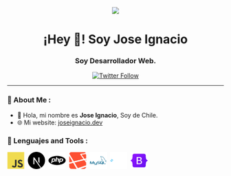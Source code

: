 <div id='header' align='center'> 
    <img src='https://media.giphy.com/media/v1.Y2lkPTc5MGI3NjExMjQ0MmU4MzcyZDg3MjVkYzcxYTgxYjlhNmQ5NTI2YzI0MjFjOTlhOCZjdD1n/l0He4nkyI5cMhXzvW/giphy.gif' width='200'>
    <h1 align='center'>¡Hey 👋! Soy Jose Ignacio</h1>
    <h3 align='center'>Soy Desarrollador Web.</h3>
</div>

<div id='badges' align='center'>
    <a href='https://twitter.com/Jozefzin' target="_blank">
        <img alt="Twitter Follow" src="https://img.shields.io/twitter/follow/Jozefzin?logo=twitter&style=social" />
    </a>
</div>

---
### 🪪 About Me :

- 👋 Hola, mi nombre es **Jose Ignacio**, Soy de Chile.
- 🌐 Mi website: [joseignacio.dev](https://joseignacio.dev/)

<div align='left'>
    <h3>🔨 Lenguajes and Tools :</h3>
    <div>
        <img src='https://github.com/devicons/devicon/blob/master/icons/javascript/javascript-original.svg' title='Javascript' alt='Javascript' width='40' height='40'/>&nbsp;
        <img src='https://github.com/devicons/devicon/blob/master/icons/nextjs/nextjs-original.svg' title='Nextjs' alt='Nextjs' width='40' height='40'/>&nbsp;
        <img src='https://github.com/devicons/devicon/blob/master/icons/php/php-plain.svg' title='PHP' alt='PHP' width='40' height='40'/>&nbsp;
        <img src='https://github.com/devicons/devicon/blob/master/icons/laravel/laravel-plain.svg' title='Laravel' alt='Laravel' width='40' height='40'/>&nbsp;
        <img src='https://github.com/devicons/devicon/blob/master/icons/mysql/mysql-plain-wordmark.svg' title='Mysql' alt='Mysql' width='40' height='40'/>&nbsp;
        <img src='https://github.com/devicons/devicon/blob/master/icons/tailwindcss/tailwindcss-original-wordmark.svg' title='Tailwindcss' alt='Tailwindcss' width='40' height='40'/>&nbsp;
        <img src='https://github.com/devicons/devicon/blob/master/icons/bootstrap/bootstrap-original.svg' title='Bootstrap' alt='Bootstrap' width='40' height='40'/>&nbsp;
    </div>
</div>

